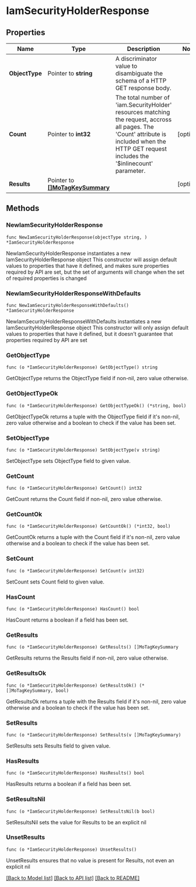 # IamSecurityHolderResponse

## Properties

Name | Type | Description | Notes
------------ | ------------- | ------------- | -------------
**ObjectType** | Pointer to **string** | A discriminator value to disambiguate the schema of a HTTP GET response body. | 
**Count** | Pointer to **int32** | The total number of &#39;iam.SecurityHolder&#39; resources matching the request, accross all pages. The &#39;Count&#39; attribute is included when the HTTP GET request includes the &#39;$inlinecount&#39; parameter. | [optional] 
**Results** | Pointer to [**[]MoTagKeySummary**](MoTagKeySummary.md) |  | [optional] 

## Methods

### NewIamSecurityHolderResponse

`func NewIamSecurityHolderResponse(objectType string, ) *IamSecurityHolderResponse`

NewIamSecurityHolderResponse instantiates a new IamSecurityHolderResponse object
This constructor will assign default values to properties that have it defined,
and makes sure properties required by API are set, but the set of arguments
will change when the set of required properties is changed

### NewIamSecurityHolderResponseWithDefaults

`func NewIamSecurityHolderResponseWithDefaults() *IamSecurityHolderResponse`

NewIamSecurityHolderResponseWithDefaults instantiates a new IamSecurityHolderResponse object
This constructor will only assign default values to properties that have it defined,
but it doesn't guarantee that properties required by API are set

### GetObjectType

`func (o *IamSecurityHolderResponse) GetObjectType() string`

GetObjectType returns the ObjectType field if non-nil, zero value otherwise.

### GetObjectTypeOk

`func (o *IamSecurityHolderResponse) GetObjectTypeOk() (*string, bool)`

GetObjectTypeOk returns a tuple with the ObjectType field if it's non-nil, zero value otherwise
and a boolean to check if the value has been set.

### SetObjectType

`func (o *IamSecurityHolderResponse) SetObjectType(v string)`

SetObjectType sets ObjectType field to given value.


### GetCount

`func (o *IamSecurityHolderResponse) GetCount() int32`

GetCount returns the Count field if non-nil, zero value otherwise.

### GetCountOk

`func (o *IamSecurityHolderResponse) GetCountOk() (*int32, bool)`

GetCountOk returns a tuple with the Count field if it's non-nil, zero value otherwise
and a boolean to check if the value has been set.

### SetCount

`func (o *IamSecurityHolderResponse) SetCount(v int32)`

SetCount sets Count field to given value.

### HasCount

`func (o *IamSecurityHolderResponse) HasCount() bool`

HasCount returns a boolean if a field has been set.

### GetResults

`func (o *IamSecurityHolderResponse) GetResults() []MoTagKeySummary`

GetResults returns the Results field if non-nil, zero value otherwise.

### GetResultsOk

`func (o *IamSecurityHolderResponse) GetResultsOk() (*[]MoTagKeySummary, bool)`

GetResultsOk returns a tuple with the Results field if it's non-nil, zero value otherwise
and a boolean to check if the value has been set.

### SetResults

`func (o *IamSecurityHolderResponse) SetResults(v []MoTagKeySummary)`

SetResults sets Results field to given value.

### HasResults

`func (o *IamSecurityHolderResponse) HasResults() bool`

HasResults returns a boolean if a field has been set.

### SetResultsNil

`func (o *IamSecurityHolderResponse) SetResultsNil(b bool)`

 SetResultsNil sets the value for Results to be an explicit nil

### UnsetResults
`func (o *IamSecurityHolderResponse) UnsetResults()`

UnsetResults ensures that no value is present for Results, not even an explicit nil

[[Back to Model list]](../README.md#documentation-for-models) [[Back to API list]](../README.md#documentation-for-api-endpoints) [[Back to README]](../README.md)



